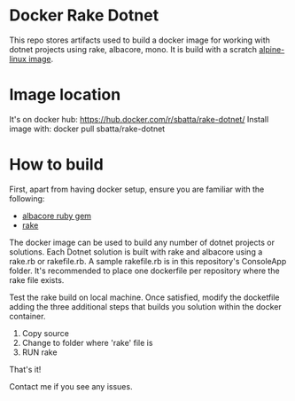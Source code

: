 # Docker Rake Dotnet
This repo stores artifacts used to build a docker image for working with dotnet projects using rake, albacore, mono. It is build with a scratch [alpine-linux image](https://hub.docker.com/r/gliderlabs/alpine/).

# Image location
It's on docker hub: https://hub.docker.com/r/sbatta/rake-dotnet/
Install image with: docker pull sbatta/rake-dotnet

# How to build
First, apart from having docker setup, ensure you are familiar with the following:
  - [albacore ruby gem](https://github.com/Albacore/albacore)
  - [rake](https://github.com/ruby/rake)

The docker image can be used to build any number of dotnet projects or solutions.
Each Dotnet solution is built with rake and albacore using a rake.rb or rakefile.rb. A sample rakefile.rb is in this repository's ConsoleApp folder.
It's recommended to place one dockerfile per repository where the rake file exists.

Test the rake build on local machine. Once satisfied, modify the docketfile adding the three additional steps that builds you solution within the docker container.

  1. Copy source
  2. Change to folder where 'rake' file is
  3. RUN rake
   
That's it!

Contact me if you see any issues.
